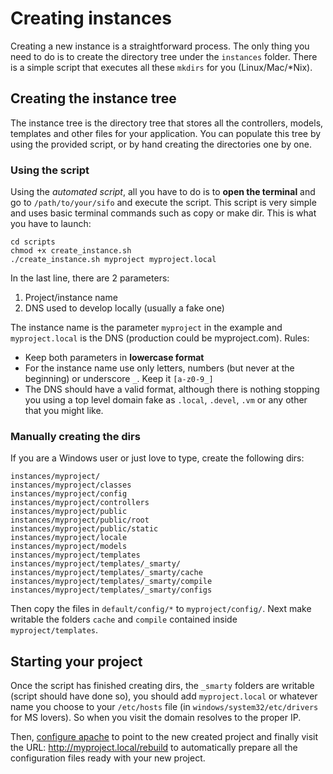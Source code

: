 Creating instances
==================
Creating a new instance is a straightforward process. The only thing you need to do is to create the directory tree under the `instances` folder. There is a simple script that executes all these `mkdirs` for you (Linux/Mac/*Nix).

Creating the instance tree
--------------------------
The instance tree is the directory tree that stores all the controllers, models, templates and other files for your application. You can populate this tree by using the provided script, or by hand creating the directories one by one.

### Using the script ###
Using the *automated script*, all you have to do is to **open the terminal** and go to `/path/to/your/sifo` and execute the script. This script is very simple and uses basic terminal commands such as copy or make dir. This is what you have to launch:

	cd scripts
	chmod +x create_instance.sh
	./create_instance.sh myproject myproject.local
	
In the last line, there are 2 parameters:

1. Project/instance name
2. DNS used to develop locally (usually a fake one)

The instance name is the parameter `myproject` in the example and `myproject.local` is the DNS (production could be myproject.com). Rules:

* Keep both parameters in **lowercase format**
* For the instance name use only letters, numbers (but never at the beginning) or underscore `_`. Keep it `[a-z0-9_]`
* The DNS should have a valid format, although there is nothing stopping you using a top level domain fake as `.local`, `.devel`, `.vm` or any other that you might like.

### Manually creating the dirs ###
If you are a Windows user or just love to type, create the following dirs:

	instances/myproject/
	instances/myproject/classes
	instances/myproject/config
	instances/myproject/controllers
	instances/myproject/public
	instances/myproject/public/root
	instances/myproject/public/static
	instances/myproject/locale
	instances/myproject/models
	instances/myproject/templates
	instances/myproject/templates/_smarty/
	instances/myproject/templates/_smarty/cache
	instances/myproject/templates/_smarty/compile
	instances/myproject/templates/_smarty/configs

Then copy the files in `default/config/*` to `myproject/config/`. Next make writable the folders `cache` and `compile` contained inside `myproject/templates`.



Starting your project
---------------------
Once the script has finished creating dirs, the `_smarty` folders are writable (script should have done so), you should add `myproject.local` or whatever name you choose to your `/etc/hosts` file (in `windows/system32/etc/drivers` for MS lovers). So when you visit the domain resolves to the proper IP.

Then, [configure apache] to point to the new created project and finally visit the URL: <http://myproject.local/rebuild> to automatically prepare all the configuration files ready with your new project.

[configure apache]: /installation/apache-virtualhosts
